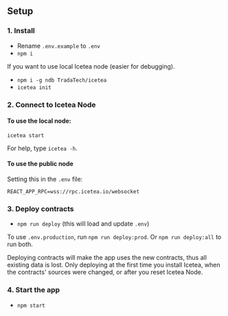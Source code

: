 ## Setup

### 1. Install

- Rename `.env.example` to `.env`
- `npm i`

If you want to use local Icetea node (easier for debugging).
- `npm i -g ndb TradaTech/icetea`
- `icetea init`

### 2. Connect to Icetea Node

#### To use the local node:

`icetea start`

For help, type `icetea -h`.

#### To use the public node

Setting this in the `.env` file:
```
REACT_APP_RPC=wss://rpc.icetea.io/websocket
```

### 3. Deploy contracts

- `npm run deploy` (this will load and update `.env`)

To use `.env.production`, run `npm run deploy:prod`. Or `npm run deploy:all` to run both.

Deploying contracts will make the app uses the new contracts, thus all existing data is lost. Only deploying at the first time you install Icetea, when the contracts' sources were changed, or after you reset Icetea Node.

### 4. Start the app

- `npm start`

